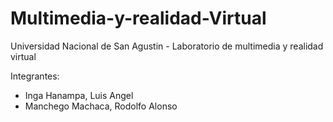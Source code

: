 # Multimedia-y-realidad-Virtual

Universidad Nacional de San Agustin - 
Laboratorio de multimedia y realidad virtual

Integrantes: 
* Inga Hanampa, Luis Angel
* Manchego Machaca, Rodolfo Alonso
